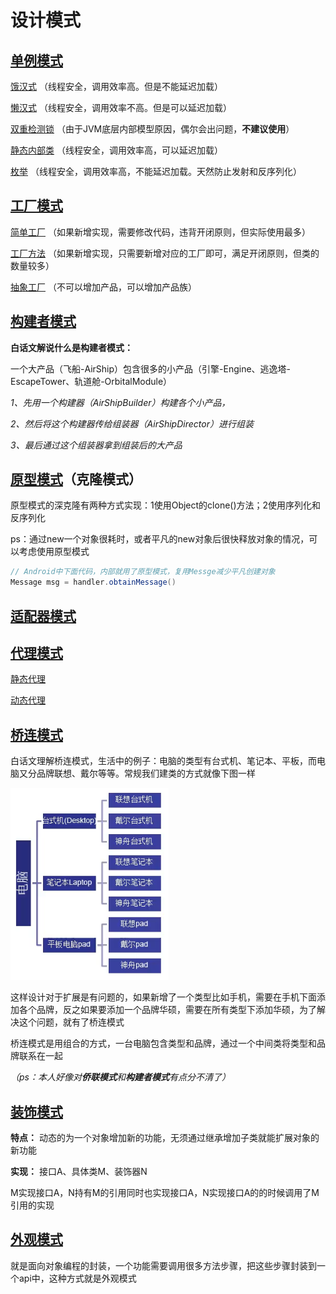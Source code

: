 # 设计模式

## [单例模式](src/a/b/c/singleton)

[饿汉式](src/a/b/c/singleton/Test01.java) （线程安全，调用效率高。但是不能延迟加载）

[懒汉式](src/a/b/c/singleton/Test02.java) （线程安全，调用效率不高。但是可以延迟加载）

[双重检测锁](src/a/b/c/singleton/Test03.java) （由于JVM底层内部模型原因，偶尔会出问题，**不建议使用**）

[静态内部类](src/a/b/c/singleton/Test04.java) （线程安全，调用效率高，可以延迟加载）

[枚举](src/a/b/c/singleton/Test05.java) （线程安全，调用效率高，不能延迟加载。天然防止发射和反序列化）



## [工厂模式](/src/a/b/c/factory)

[简单工厂](/src/a/b/c/factory/simple) （如果新增实现，需要修改代码，违背开闭原则，但实际使用最多）

[工厂方法](/src/a/b/c/factory/method) （如果新增实现，只需要新增对应的工厂即可，满足开闭原则，但类的数量较多）

[抽象工厂](/src/a/b/c/factory/abstractt) （不可以增加产品，可以增加产品族） 



## [构建者模式](/src/a/b/c/builder)

**白话文解说什么是构建者模式：**

 一个大产品（飞船-AirShip）包含很多的小产品（引擎-Engine、逃逸塔-EscapeTower、轨道舱-OrbitalModule） 

*1、先用一个构建器（AirShipBuilder）构建各个小产品，* 

*2、然后将这个构建器传给组装器（AirShipDirector）进行组装* 

*3、最后通过这个组装器拿到组装后的大产品*



## [原型模式](/src/a/b/c/prototype)（克隆模式）

原型模式的深克隆有两种方式实现：1使用Object的clone()方法；2使用序列化和反序列化

ps：通过new一个对象很耗时，或者平凡的new对象后很快释放对象的情况，可以考虑使用原型模式

```java
// Android中下面代码，内部就用了原型模式，复用Messge减少平凡创建对象
Message msg = handler.obtainMessage()
```



## [适配器模式](/src/a/b/c/adapter)



## [代理模式](/src/a/b/c/proxy)

[静态代理](/src/a/b/c/proxy/stati)

[动态代理](/src/a/b/c/proxy/dynamic)



## [桥连模式](/src/a/b/c/bridge)

白话文理解桥连模式，生活中的例子：电脑的类型有台式机、笔记本、平板，而电脑又分品牌联想、戴尔等等。常规我们建类的方式就像下图一样

![not_bridge](/pics/not_bridge.png)

这样设计对于扩展是有问题的，如果新增了一个类型比如手机，需要在手机下面添加各个品牌，反之如果要添加一个品牌华硕，需要在所有类型下添加华硕，为了解决这个问题，就有了桥连模式

桥连模式是用组合的方式，一台电脑包含类型和品牌，通过一个中间类将类型和品牌联系在一起

*（ps：本人好像对**侨联模式**和**构建者模式**有点分不清了）*



## [装饰模式](/src/a/b/c/decorator) 

**特点：** 动态的为一个对象增加新的功能，无须通过继承增加子类就能扩展对象的新功能

**实现：** 接口A、具体类M、装饰器N

M实现接口A，N持有M的引用同时也实现接口A，N实现接口A的的时候调用了M引用的实现



## [外观模式](/src/a/b/c/facade)

就是面向对象编程的封装，一个功能需要调用很多方法步骤，把这些步骤封装到一个api中，这种方式就是外观模式

